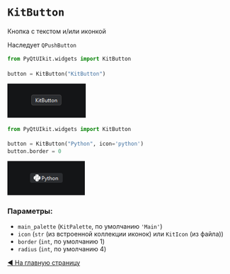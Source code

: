 # `KitButton`

Кнопка с текстом и/или иконкой

Наследует `QPushButton`

```python
from PyQtUIkit.widgets import KitButton

button = KitButton("KitButton")
```
![img_3.png](img/img_3.png)

```python
from PyQtUIkit.widgets import KitButton

button = KitButton("Python", icon='python')
button.border = 0
```
![img_4.png](img/img_4.png)

### Параметры:

- `main_palette` (`KitPalette`, по умолчанию `'Main'`)
- `icon` (`str` (из встроенной коллекции иконок) или `KitIcon` (из файла))
- `border` (`int`, по умолчанию 1)
- `radius` (`int`, по умолчанию 4)

[◀ На главную страницу](..%2Freadme.md)
